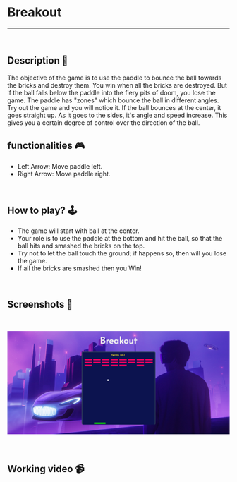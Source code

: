 # **Breakout** 

---

<br>

## **Description 📃**
The objective of the game is to use the paddle to bounce the ball towards the bricks and destroy them. You win when all the bricks are destroyed. But if the ball falls below the paddle into the fiery pits of doom, you lose the game. The paddle has "zones" which bounce the ball in different angles. Try out the game and you will notice it. If the ball bounces at the center, it goes straight up. As it goes to the sides, it's angle and speed increase. This gives you a certain degree of control over the direction of the ball.


## **functionalities 🎮**
- Left Arrow: Move paddle left. 
- Right Arrow: Move paddle right.
<br>

## **How to play? 🕹️**
- The game will start with ball at the center.
- Your role is to use the paddle at the bottom and hit the ball, so that the ball hits and smashed the bricks on the top.
- Try not to let the ball touch the ground; if happens so, then will you lose the game.
- If all the bricks are smashed then you Win!

<br>

## **Screenshots 📸**

<br>

![image](../../assets/images/Breakout.png)

<br>

## **Working video 📹**
<!-- add your working video over here -->
